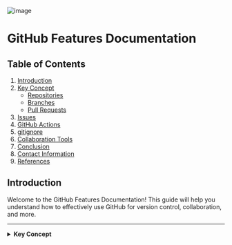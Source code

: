 ![image](https://github.com/user-attachments/assets/87249c8b-1103-4702-b9ff-1aba0523a954)


# GitHub Features Documentation

## Table of Contents

1.  [Introduction](#introduction)
2.  [Key Concept](#key-concept)
    - [Repositories](#repositories)
    - [Branches](#branches)
    - [Pull Requests](#pull-requests)
3.  [Issues](#issues)
4.  [GitHub Actions](#github-actions)
5.  [gitignore](#gitignore)
6.  [Collaboration Tools](#collaboration-tools)
7.  [Conclusion](#conclusion)
8.  [Contact Information](#contact-information)
9.  [References](#references)

## Introduction
Welcome to the GitHub Features Documentation! This guide will help you understand how to effectively use GitHub for version control, collaboration, and more.

---

<details>
  <summary><strong>Key Concept</strong></summary>

  ### Repositories:
  A repository (repo) is a storage space for project files and their version history. Repositories can be local or remote:

  - **Local Repository**: Stored on your computer.
  - **Remote Repository**: Hosted on GitHub or similar platforms. Repositories can be public (visible to everyone) or private (restricted access).

  #### Creating a Repository Locally and Pushing to GitHub:
  1. **Create a Local Repository**:
  ```bash
    mkdir ninja
    cd ninja
    git init
```

### 2. Create a README File:

```bash
 echo "# ninja" > README.md
```

### 3. Commit Initial Files:
```bash
git add .
git commit -m "update_files"
```
## Branches
![Uploading image.png…]()

"Branches in Git enable developers to work on different features or fixes in isolation within the same repository. Each branch is essentially a pointer to a specific commit, allowing developers to work on separate tasks without affecting the main codebase."

Main Branch: The default branch where the final, stable version of the code resides.

Feature Branches: Branches are created from the main branch to work on specific features, bug fixes, or tasks without impacting the main codebase.

### Creating and Managing Branches

#### Creating a New Branch

To create a new branch, use the `git branch` command followed by the branch name. You can also switch to the new branch immediately using `git checkout` or `git switch`.
```bash
  git branch <branch-name>
  git checkout -b <branch-name>
```
## Switching Between Branches

To switch between branches, you can use the git checkout or git switch command:
```bash
 git checkout <branch-name>
```
## Deleting Branches

```bash
Delete a branch locally
git branch -d <branch-name>

 Force delete a branch (useful if the branch is not fully merged)
git branch -D <branch-name>

 Delete a branch remotely
git push origin --delete <branch-name>

```

## Pull Requests (PRs)
![Uploading image.png…]()

A **Pull Request (PR)** is a feature that allows developers to notify team members when they have completed a feature or a set of changes and wish to merge those changes into the main branch. The typical process for a pull request involves the following steps:

1. **Creating a Pull Request**: After pushing commits to a branch, the developer creates a PR to summarize the changes made and their purpose.
   
2. **Reviewing the PR**: Team members review the PR, providing feedback, suggesting improvements, or approving the changes.

3. **Merging the PR**: Once the PR is approved, it can be merged into the main branch, integrating the new changes into the main codebase.

Pull requests are a critical part of the collaborative development process, allowing for code reviews, discussions, and quality control before new code is integrated into the main project.
## Issues

GitHub **Issues** are used to track bugs, tasks, feature requests, and other actionable items within a project. They help you organize and manage work, facilitating team communication and collaboration.

### Creating and Managing Issues

You can create and manage issues directly from the "Issues" tab in your repository. Here's how:

#### 1. **Creating a New Issue**
To create a new issue:
- Go to the "Issues" tab of your repository.
- Click on the **New Issue** button.
- Provide a **title** and a **description** for the issue.
- Optionally, you can assign **labels**, **milestones**, or **assignees** to better organize and track the issue.

#### 2. **Assigning Labels and Milestones**
- **Labels** can be used to categorize issues (e.g., bug, enhancement, question).
- **Milestones** help track progress toward specific goals or versions.

#### 3. **Assigning to Team Members**
- You can assign issues to specific team members to ensure accountability and clear ownership.

#### 4. **Closing an Issue**
Once the work related to the issue is complete, you can close the issue by clicking on the **Close Issue** button. Alternatively, the issue will automatically close when a pull request linked to it is merged.

#### 5. **Reopening an Issue**
If you need to reopen a closed issue, simply click the **Reopen Issue** button.
## GitHub Actions
## Key Features

### Feature Overview

| Feature           | Description                                                           |
|-------------------|-----------------------------------------------------------------------|
| **Automation**     | Automate tasks like code testing, building, and deployment.          |
| **Event-Driven**   | Trigger workflows based on various GitHub events (e.g., push, pull request). |
| **Custom Workflows** | Create customized workflows for different environments and processes. |
| **Extensibility**  | Use actions from GitHub’s marketplace or create your own custom actions. |

## .gitignore

The `.gitignore` file is a special file in a Git repository that tells Git which files or directories it should ignore. Files listed in the `.gitignore` file won't be tracked, committed, or pushed to a remote repository. This is commonly used to avoid adding unnecessary or sensitive files to the version control system.

### Why is `.gitignore` Important?

- **Temporary or System Files**: Files generated by your operating system or tools (e.g., logs, cache files, temp files) are not part of your codebase and don't need to be tracked.
- **Configuration Files**: Files that contain local environment configurations (e.g., API keys, passwords) shouldn’t be shared for security reasons.
- **Build Artifacts**: When you compile or build your project, it generates files (like binaries or compiled code) that should not be tracked because they can be recreated from the source code.

### How Does `.gitignore` Work?

1. **Creating a `.gitignore` File**: You can create a `.gitignore` file in the root of your Git repository.
2. **Adding Patterns**: In the `.gitignore` file, you list patterns or file names that you want Git to ignore. These patterns can include specific files, directories, or file types.
3. **Applying the `.gitignore`**: After adding patterns to the `.gitignore` file, Git will stop tracking those files. If the files were already tracked before being added to `.gitignore`, you'll need to manually remove them from the repository using:
   ```bash
   git rm --cached <file>
## Collaboration Tools

GitHub provides several features to enhance collaboration among developers working on the same project.

### 1. **Forking and Cloning**
- **Fork Repositories**: Forking allows you to create your own copy of someone else’s repository to experiment with changes before contributing back.
- **Clone Repositories**: Cloning enables you to create a local copy of a repository, allowing you to work on the project offline and push changes back to GitHub.

### 2. **Branch Protection Rules**
- **Enforce Standards**: Protect your branches by requiring specific checks like code reviews, status checks (CI/CD), or specific approval requirements before merging.
- **Prevent Force Pushes**: Prevent force pushes or deletion of important branches to maintain stability.

---

## Conclusion

GitHub simplifies software development with version control, collaboration, automation, and security features. It helps manage code through repositories, branching, and pull requests, while **GitHub Actions** automates testing and deployment. 

In the OT Microservice project, GitHub is used for efficient code management and collaboration. It supports continuous integration, tracks tasks, and maintains code stability, making it a key tool for project success.
## Contacts

| Name            | Email Address                                         | GitHub Username     | GitHub URL                          |
|-----------------|-------------------------------------------------------|---------------------|-------------------------------------|
| Anuj yadav   | anuj.yadav@mygurukulam.co                |Anuj168        | [Anuj169](https://github.com/Anuj5771/OT-MICROSERVICE/edit/main/vcs%2Bfeautre/README.md#pull-request) |

---

## References

| Links                                                        | Descriptions                                        |
|--------------------------------------------------------------|-----------------------------------------------------|
| [Official GitHub Documentation](https://docs.github.com)      | Official GitHub Documentation                      |
| [Quickstart Guide: Hello World](https://docs.github.com/en/get-started/quickstart/hello-world) | This link provides a quick start guide to GitHub  |
| [GitHub Actions](https://docs.github.com/en/actions)          | GitHub Actions documentation                       |
| [GitHub Enterprise](https://enterprise.github.com)           | Information on GitHub Enterprise                   |
| [GitHub Codespaces](https://github.com/features/codespaces)   | Information on GitHub Codespaces                   |
